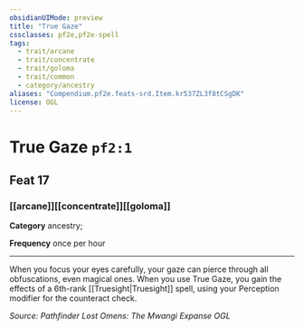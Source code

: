 ```yaml
---
obsidianUIMode: preview
title: "True Gaze"
cssclasses: pf2e,pf2e-spell
tags:
  - trait/arcane
  - trait/concentrate
  - trait/goloma
  - trait/common
  - category/ancestry
aliases: "Compendium.pf2e.feats-srd.Item.kr537ZL3f8tCSgDK"
license: OGL
---
```

# True Gaze `pf2:1`
## Feat 17
### [[arcane]][[concentrate]][[goloma]]

**Category** ancestry; 




**Frequency** once per hour

* * *

When you focus your eyes carefully, your gaze can pierce through all obfuscations, even magical ones. When you use True Gaze, you gain the effects of a 6th-rank [[Truesight|Truesight]] spell, using your Perception modifier for the counteract check.

*Source: Pathfinder Lost Omens: The Mwangi Expanse*
*OGL*